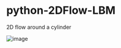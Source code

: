 # python-2DFlow-LBM
2D flow around a cylinder

![image](https://github.com/weisting-sinica/python-2DFlow-LBM/blob/master/lbmFlowAroundCylinder.gif)
